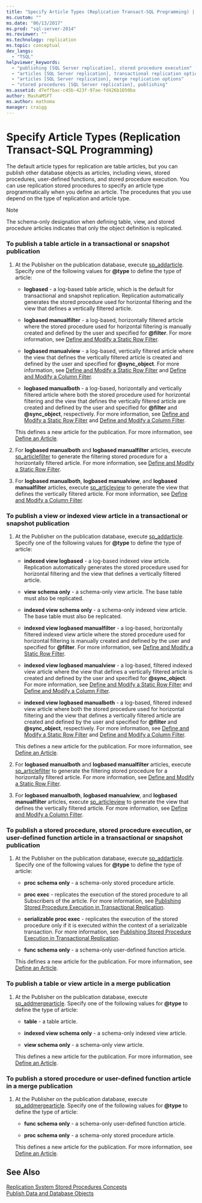 ```yaml
---
title: "Specify Article Types (Replication Transact-SQL Programming) | Microsoft Docs"
ms.custom: ""
ms.date: "06/13/2017"
ms.prod: "sql-server-2014"
ms.reviewer: ""
ms.technology: replication
ms.topic: conceptual
dev_langs: 
  - "TSQL"
helpviewer_keywords: 
  - "publishing [SQL Server replication], stored procedure execution"
  - "articles [SQL Server replication], transactional replication options"
  - "articles [SQL Server replication], merge replication options"
  - "stored procedures [SQL Server replication], publishing"
ms.assetid: d7effbac-c45b-423f-97ae-fd426b1050ba
author: MashaMSFT
ms.author: mathoma
manager: craigg
---
```

# Specify Article Types (Replication Transact-SQL Programming)
  The default article types for replication are table articles, but you can publish other database objects as articles, including views, stored procedures, user-defined functions, and stored procedure execution. You can use replication stored procedures to specify an article type programmatically when you define an article. The procedures that you use depend on the type of replication and article type.  
  
> [!NOTE]  
>  The schema-only designation when defining table, view, and stored procedure articles indicates that only the object definition is replicated.  
  
### To publish a table article in a transactional or snapshot publication  
  
1.  At the Publisher on the publication database, execute [sp_addarticle](/sql/relational-databases/system-stored-procedures/sp-addarticle-transact-sql). Specify one of the following values for **@type** to define the type of article:  
  
    -   **logbased** - a log-based table article, which is the default for transactional and snapshot replication. Replication automatically generates the stored procedure used for horizontal filtering and the view that defines a vertically filtered article.  
  
    -   **logbased manualfilter** - a log-based, horizontally filtered article where the stored procedure used for horizontal filtering is manually created and defined by the user and specified for **@filter**. For more information, see [Define and Modify a Static Row Filter](define-and-modify-a-static-row-filter.md).  
  
    -   **logbased manualview** - a log-based, vertically filtered article where the view that defines the vertically filtered article is created and defined by the user and specified for **@sync_object**. For more information, see [Define and Modify a Static Row Filter](define-and-modify-a-static-row-filter.md) and [Define and Modify a Column Filter](define-and-modify-a-column-filter.md).  
  
    -   **logbased manualboth** - a log-based, horizontally and vertically filtered article where both the stored procedure used for horizontal filtering and the view that defines the vertically filtered article are created and defined by the user and specified for **@filter** and **@sync_object**, respectively. For more information, see [Define and Modify a Static Row Filter](define-and-modify-a-static-row-filter.md) and [Define and Modify a Column Filter](define-and-modify-a-column-filter.md).  
  
     This defines a new article for the publication. For more information, see [Define an Article](define-an-article.md).  
  
2.  For **logbased manualboth** and **logbased manualfilter** articles, execute [sp_articlefilter](/sql/relational-databases/system-stored-procedures/sp-articlefilter-transact-sql) to generate the filtering stored procedure for a horizontally filtered article. For more information, see [Define and Modify a Static Row Filter](define-and-modify-a-static-row-filter.md).  
  
3.  For **logbased manualboth**, **logbased manualview**, and **logbased manualfilter** articles, execute [sp_articleview](/sql/relational-databases/system-stored-procedures/sp-articleview-transact-sql) to generate the view that defines the vertically filtered article. For more information, see [Define and Modify a Column Filter](define-and-modify-a-column-filter.md).  
  
### To publish a view or indexed view article in a transactional or snapshot publication  
  
1.  At the Publisher on the publication database, execute [sp_addarticle](/sql/relational-databases/system-stored-procedures/sp-addarticle-transact-sql). Specify one of the following values for **@type** to define the type of article:  
  
    -   **indexed view logbased** - a log-based indexed view article. Replication automatically generates the stored procedure used for horizontal filtering and the view that defines a vertically filtered article.  
  
    -   **view schema only** - a schema-only view article. The base table must also be replicated.  
  
    -   **indexed view schema only** - a schema-only indexed view article. The base table must also be replicated.  
  
    -   **indexed view logbased manualfilter** - a log-based, horizontally filtered indexed view article where the stored procedure used for horizontal filtering is manually created and defined by the user and specified for **@filter**. For more information, see [Define and Modify a Static Row Filter](define-and-modify-a-static-row-filter.md).  
  
    -   **indexed view logbased manualview** - a log-based, filtered indexed view article where the view that defines a vertically filtered article is created and defined by the user and specified for **@sync_object**. For more information, see [Define and Modify a Static Row Filter](define-and-modify-a-static-row-filter.md) and [Define and Modify a Column Filter](define-and-modify-a-column-filter.md).  
  
    -   **indexed view logbased manualboth** - a log-based, filtered indexed view article where both the stored procedure used for horizontal filtering and the view that defines a vertically filtered article are created and defined by the user and specified for **@filter** and **@sync_object**, respectively. For more information, see [Define and Modify a Static Row Filter](define-and-modify-a-static-row-filter.md) and [Define and Modify a Column Filter](define-and-modify-a-column-filter.md).  
  
     This defines a new article for the publication. For more information, see [Define an Article](define-an-article.md).  
  
2.  For **logbased manualboth** and **logbased manualfilter** articles, execute [sp_articlefilter](/sql/relational-databases/system-stored-procedures/sp-articlefilter-transact-sql) to generate the filtering stored procedure for a horizontally filtered article. For more information, see [Define and Modify a Static Row Filter](define-and-modify-a-static-row-filter.md).  
  
3.  For **logbased manualboth**, **logbased manualview**, and **logbased manualfilter** articles, execute [sp_articleview](/sql/relational-databases/system-stored-procedures/sp-articleview-transact-sql) to generate the view that defines the vertically filtered article. For more information, see [Define and Modify a Column Filter](define-and-modify-a-column-filter.md).  
  
### To publish a stored procedure, stored procedure execution, or user-defined function article in a transactional or snapshot publication  
  
1.  At the Publisher on the publication database, execute [sp_addarticle](/sql/relational-databases/system-stored-procedures/sp-addarticle-transact-sql). Specify one of the following values for **@type** to define the type of article:  
  
    -   **proc schema only** - a schema-only stored procedure article.  
  
    -   **proc exec** - replicates the execution of the stored procedure to all Subscribers of the article. For more information, see [Publishing Stored Procedure Execution in Transactional Replication](../transactional/publishing-stored-procedure-execution-in-transactional-replication.md).  
  
    -   **serializable proc exec** - replicates the execution of the stored procedure only if it is executed within the context of a serializable transaction. For more information, see [Publishing Stored Procedure Execution in Transactional Replication](../transactional/publishing-stored-procedure-execution-in-transactional-replication.md).  
  
    -   **func schema only** - a schema-only user-defined function article.  
  
     This defines a new article for the publication. For more information, see [Define an Article](define-an-article.md).  
  
### To publish a table or view article in a merge publication  
  
1.  At the Publisher on the publication database, execute [sp_addmergearticle](/sql/relational-databases/system-stored-procedures/sp-addmergearticle-transact-sql). Specify one of the following values for **@type** to define the type of article:  
  
    -   **table** - a table article.  
  
    -   **indexed view schema only** - a schema-only indexed view article.  
  
    -   **view schema only** - a schema-only view article.  
  
     This defines a new article for the publication. For more information, see [Define an Article](define-an-article.md).  
  
### To publish a stored procedure or user-defined function article in a merge publication  
  
1.  At the Publisher on the publication database, execute [sp_addmergearticle](/sql/relational-databases/system-stored-procedures/sp-addmergearticle-transact-sql). Specify one of the following values for **@type** to define the type of article:  
  
    -   **func schema only** - a schema-only user-defined function article.  
  
    -   **proc schema only** - a schema-only stored procedure article.  
  
     This defines a new article for the publication. For more information, see [Define an Article](define-an-article.md).  
  
## See Also  
 [Replication System Stored Procedures Concepts](../concepts/replication-system-stored-procedures-concepts.md)   
 [Publish Data and Database Objects](publish-data-and-database-objects.md)  
  
  

